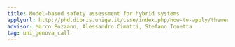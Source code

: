 ```yaml
---
title: Model-based safety assessment for hybrid systems
applyurl: http://phd.dibris.unige.it/csse/index.php/how-to-apply/themes/research-projects#bozzano
advisor: Marco Bozzano, Alessandro Cimatti, Stefano Tonetta
tag: uni_genova_call
---
```


